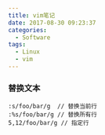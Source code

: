 ```yaml
---
title: vim笔记
date: 2017-08-30 09:23:37
categories:
  - Software
tags:
  - Linux
  - vim
---
```


### 替换文本

```
:s/foo/bar/g  // 替换当前行
:%s/foo/bar/g // 替换所有行
5,12/foo/bar/g // 指定行
```

<!--more-->
